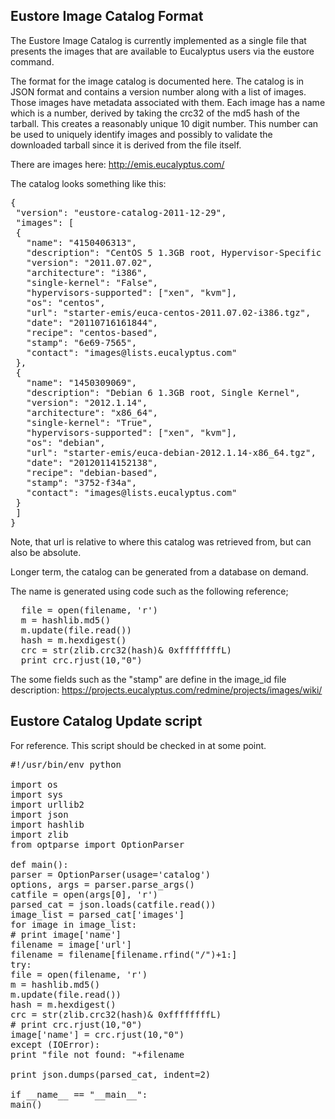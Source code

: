 ## Eustore Image Catalog Format

The Eustore Image Catalog is currently implemented as a single file that presents the images that are available to Eucalyptus users via the eustore command.

The format for the image catalog is documented here. The catalog is in JSON format and contains a version number along with a list of images. Those images have metadata associated with them. Each image has a name which is a number, derived by taking the crc32 of the md5 hash of the tarball. This creates a reasonably unique 10 digit number. This number can be used to uniquely identify images and possibly to validate the downloaded tarball since it is derived from the file itself.

There are images here: http://emis.eucalyptus.com/

The catalog looks something like this:

<pre>
{
 "version": "eustore-catalog-2011-12-29",
 "images": [
 {
   "name": "4150406313",
   "description": "CentOS 5 1.3GB root, Hypervisor-Specific Kernels",
   "version": "2011.07.02",
   "architecture": "i386",
   "single-kernel": "False",
   "hypervisors-supported": ["xen", "kvm"],
   "os": "centos",
   "url": "starter-emis/euca-centos-2011.07.02-i386.tgz",
   "date": "20110716161844",
   "recipe": "centos-based",
   "stamp": "6e69-7565",
   "contact": "images@lists.eucalyptus.com"
 },
 {
   "name": "1450309069",
   "description": "Debian 6 1.3GB root, Single Kernel",
   "version": "2012.1.14",
   "architecture": "x86_64",
   "single-kernel": "True",
   "hypervisors-supported": ["xen", "kvm"],
   "os": "debian",
   "url": "starter-emis/euca-debian-2012.1.14-x86_64.tgz",
   "date": "20120114152138",
   "recipe": "debian-based",
   "stamp": "3752-f34a",
   "contact": "images@lists.eucalyptus.com"
 }
 ]
}
</pre>

Note, that url is relative to where this catalog was retrieved from, but can also be absolute.

Longer term, the catalog can be generated from a database on demand.

The name is generated using code such as the following reference;

<pre>
  file = open(filename, 'r')
  m = hashlib.md5()
  m.update(file.read())
  hash = m.hexdigest()
  crc = str(zlib.crc32(hash)& 0xffffffffL)
  print crc.rjust(10,"0")
</pre>

The some fields such as the "stamp" are define in the image_id file description: https://projects.eucalyptus.com/redmine/projects/images/wiki/

## Eustore Catalog Update script

For reference. This script should be checked in at some point.

<pre>
#!/usr/bin/env python
 
import os
import sys
import urllib2
import json
import hashlib
import zlib
from optparse import OptionParser
 
def main():
parser = OptionParser(usage='catalog')
options, args = parser.parse_args()
catfile = open(args[0], 'r')
parsed_cat = json.loads(catfile.read())
image_list = parsed_cat['images']
for image in image_list:
# print image['name']
filename = image['url']
filename = filename[filename.rfind("/")+1:]
try:
file = open(filename, 'r')
m = hashlib.md5()
m.update(file.read())
hash = m.hexdigest()
crc = str(zlib.crc32(hash)& 0xffffffffL)
# print crc.rjust(10,"0")
image['name'] = crc.rjust(10,"0")
except (IOError):
print "file not found: "+filename
 
print json.dumps(parsed_cat, indent=2)
 
if __name__ == "__main__":
main()
</pre>